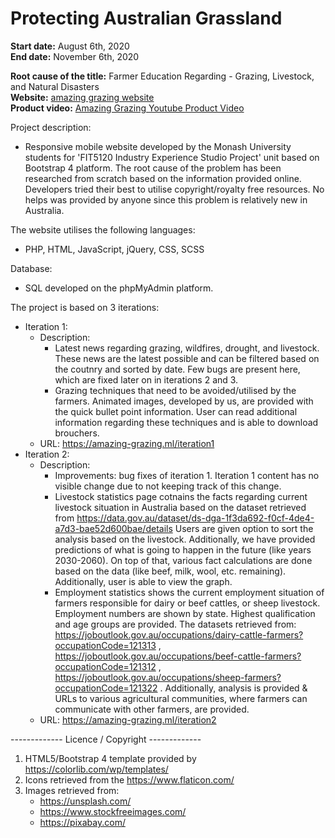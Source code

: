 # Protecting Australian Grassland

**Start date:** August 6th, 2020  
**End date:** November 6th, 2020  

**Root cause of the title:** Farmer Education Regarding - Grazing, Livestock, and Natural Disasters  
**Website:** [amazing grazing website](https://amazing-grazing.ml/)  
**Product video:** [Amazing Grazing Youtube Product Video](https://www.youtube.com/watch?v=xa2i_jTEjSA&feature=emb_title)  

Project description:
  - Responsive mobile website developed by the Monash University students for 'FIT5120 Industry Experience Studio Project' unit based on Bootstrap 4 platform.
    The root cause of the problem has been researched from scratch based on the information provided online. Developers
	tried their best to utilise copyright/royalty free resources. No helps was provided by anyone since this problem
	is relatively new in Australia.
	
The website utilises the following languages:
  - PHP, HTML, JavaScript, jQuery, CSS, SCSS

Database:
  - SQL developed on the phpMyAdmin platform.

The project is based on 3 iterations:
  - Iteration 1:
    - Description:
	    - Latest news regarding grazing, wildfires, drought, and livestock. These news are the latest possible and can be filtered
	      based on the coutnry and sorted by date. Few bugs are present here, which are fixed later on in iterations 2 and 3.
	    - Grazing techniques that need to be avoided/utilised by the farmers. Animated images, developed by us, are provided with the quick
		  bullet point information. User can read additional information regarding these techniques and is able to download
		  brouchers.
    - URL: https://amazing-grazing.ml/iteration1
  - Iteration 2:
    - Description:
	    - Improvements: bug fixes of iteration 1. Iteration 1 content has no visible change due to not keeping track of this change.
		- Livestock statistics page cotnains the facts regarding current livestock situation in Australia based on the dataset retrieved from https://data.gov.au/dataset/ds-dga-1f3da692-f0cf-4de4-a7d3-bae52d600bae/details
		  Users are given option to sort the analysis based on the livestock. Additionally, we have provided predictions of what is going to happen in the future (like years 2030-2060).
		  On top of that, various fact calculations are done based on the data (like beef, milk, wool, etc. remaining). Additionally, user is able to view the graph.
		- Employment statistics shows the current employment situation of farmers responsible for dairy or beef cattles, or sheep livestock. Employment numbers are shown by state. Highest qualification
		  and age groups are provided. The datasets retrieved from: https://joboutlook.gov.au/occupations/dairy-cattle-farmers?occupationCode=121313 , https://joboutlook.gov.au/occupations/beef-cattle-farmers?occupationCode=121312 ,
		  https://joboutlook.gov.au/occupations/sheep-farmers?occupationCode=121322 .
		  Additionally, analysis is provided & URLs to various agricultural communities, where farmers can communicate with other farmers, are provided.
    - URL: https://amazing-grazing.ml/iteration2

------------- Licence / Copyright -------------
1) HTML5/Bootstrap 4 template provided by https://colorlib.com/wp/templates/
2) Icons retrieved from the https://www.flaticon.com/
3) Images retrieved from:
   - https://unsplash.com/
   - https://www.stockfreeimages.com/
   - https://pixabay.com/